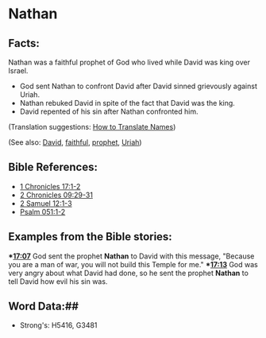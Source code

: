 # Nathan #

## Facts: ##

Nathan was a faithful prophet of God who lived while David was king over Israel.

* God sent Nathan to confront David after David sinned grievously against Uriah.
* Nathan rebuked David in spite of the fact that David was the king.
* David repented of his sin after Nathan confronted him.

(Translation suggestions: [How to Translate Names](rc://en/ta/man/translate/translate-names))

(See also: [David](david.md), [faithful](../kt/faithful.md), [prophet](../kt/prophet.md), [Uriah](uriah.md))

## Bible References: ##

* [1 Chronicles 17:1-2](rc://en/tn/help/1ch/17/01)
* [2 Chronicles 09:29-31](rc://en/tn/help/2ch/09/29)
* [2 Samuel 12:1-3](rc://en/tn/help/2sa/12/01)
* [Psalm 051:1-2](rc://en/tn/help/psa/051/001)

## Examples from the Bible stories: ##

  __*[17:07](rc://en/tn/help/obs/17/07)__ God sent the prophet __Nathan__ to David with this message, "Because you are a man of war, you will not build this Temple for me."
  __*[17:13](rc://en/tn/help/obs/17/13)__ God was very angry about what David had done, so he sent the prophet __Nathan__ to tell David how evil his sin was. 

## Word Data:##

* Strong's: H5416, G3481
